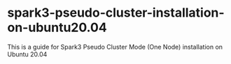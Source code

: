 # spark3-pseudo-cluster-installation-on-ubuntu20.04
This is a guide for Spark3 Pseudo Cluster Mode (One Node) installation on Ubuntu 20.04
